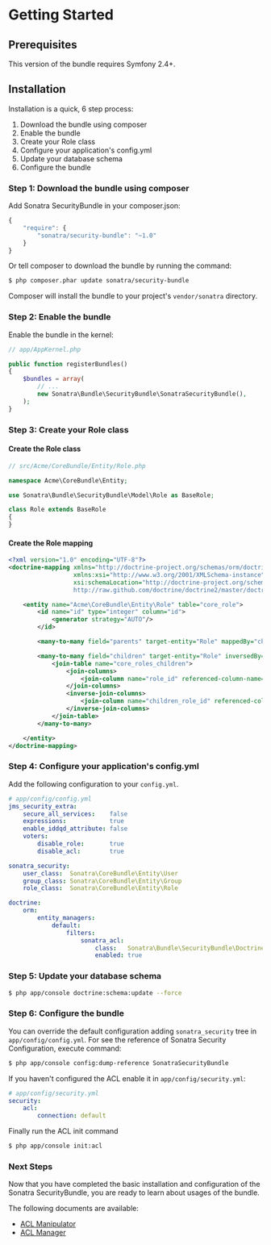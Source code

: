 Getting Started
===============

## Prerequisites

This version of the bundle requires Symfony 2.4+.

## Installation

Installation is a quick, 6 step process:

1. Download the bundle using composer
2. Enable the bundle
3. Create your Role class
4. Configure your application's config.yml
5. Update your database schema
6. Configure the bundle


### Step 1: Download the bundle using composer

Add Sonatra SecurityBundle in your composer.json:

```js
{
    "require": {
        "sonatra/security-bundle": "~1.0"
    }
}
```

Or tell composer to download the bundle by running the command:

```bash
$ php composer.phar update sonatra/security-bundle
```

Composer will install the bundle to your project's `vendor/sonatra` directory.

### Step 2: Enable the bundle

Enable the bundle in the kernel:

```php
// app/AppKernel.php

public function registerBundles()
{
    $bundles = array(
        // ...
        new Sonatra\Bundle\SecurityBundle\SonatraSecurityBundle(),
    );
}
```

### Step 3: Create your Role class

#### Create the Role class

``` php
// src/Acme/CoreBundle/Entity/Role.php

namespace Acme\CoreBundle\Entity;

use Sonatra\Bundle\SecurityBundle\Model\Role as BaseRole;

class Role extends BaseRole
{
}
```

#### Create the Role mapping

```xml
<?xml version="1.0" encoding="UTF-8"?>
<doctrine-mapping xmlns="http://doctrine-project.org/schemas/orm/doctrine-mapping"
                  xmlns:xsi="http://www.w3.org/2001/XMLSchema-instance"
                  xsi:schemaLocation="http://doctrine-project.org/schemas/orm/doctrine-mapping
                  http://raw.github.com/doctrine/doctrine2/master/doctrine-mapping.xsd">

    <entity name="Acme\CoreBundle\Entity\Role" table="core_role">
        <id name="id" type="integer" column="id">
            <generator strategy="AUTO"/>
        </id>

        <many-to-many field="parents" target-entity="Role" mappedBy="children" />

        <many-to-many field="children" target-entity="Role" inversedBy="parents">
            <join-table name="core_roles_children">
                <join-columns>
                    <join-column name="role_id" referenced-column-name="id" />
                </join-columns>
                <inverse-join-columns>
                    <join-column name="children_role_id" referenced-column-name="id" />
                </inverse-join-columns>
            </join-table>
        </many-to-many>

    </entity>
</doctrine-mapping>
```

### Step 4: Configure your application's config.yml

Add the following configuration to your `config.yml`.

```yaml
# app/config/config.yml
jms_security_extra:
    secure_all_services:    false
    expressions:            true
    enable_iddqd_attribute: false
    voters:
        disable_role:       true
        disable_acl:        true

sonatra_security:
    user_class:  Sonatra\CoreBundle\Entity\User
    group_class: Sonatra\CoreBundle\Entity\Group
    role_class:  Sonatra\CoreBundle\Entity\Role

doctrine:
    orm:
        entity_managers:
            default:
                filters:
                    sonatra_acl:
                        class:   Sonatra\Bundle\SecurityBundle\Doctrine\ORM\Filter\AclFilter
                        enabled: true
```

### Step 5: Update your database schema

```bash
$ php app/console doctrine:schema:update --force
```



### Step 6: Configure the bundle

You can override the default configuration adding `sonatra_security` tree in `app/config/config.yml`.
For see the reference of Sonatra Security Configuration, execute command:

```bash
$ php app/console config:dump-reference SonatraSecurityBundle 
```

If you haven't configured the ACL enable it in `app/config/security.yml`:

```yaml
# app/config/security.yml
security:
    acl:
        connection: default
```

Finally run the ACL init command

```bash
$ php app/console init:acl
```

### Next Steps

Now that you have completed the basic installation and configuration of the
Sonatra SecurityBundle, you are ready to learn about usages of the bundle.

The following documents are available:

- [ACL Manipulator](acl_manipulator.md)
- [ACL Manager](acl_manager.md)
